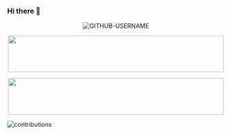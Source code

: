 ### Hi there 👋
<p align="center"> <img src="https://komarev.com/ghpvc/?username=GITHUB-USERNAME&label=Profile%20views&color=ce9927&style=flat" alt="GITHUB-USERNAME" /> </p>

<p align="center"><img src="https://user-images.githubusercontent.com/100255173/221108253-94009565-0ad8-4953-921b-d2cd5a8a5810.png" width="500px" height="85px"></img></p>

<p align="center"><img src="https://user-images.githubusercontent.com/100255173/221110382-16cdcf8e-bc0f-4b99-bf78-160d6813b97f.png" width="500px" height="85px"></img></p>

![contributions](https://user-images.githubusercontent.com/100255173/221114091-1c5a2e60-55e3-4f26-9655-ddddd9647ebd.svg)


